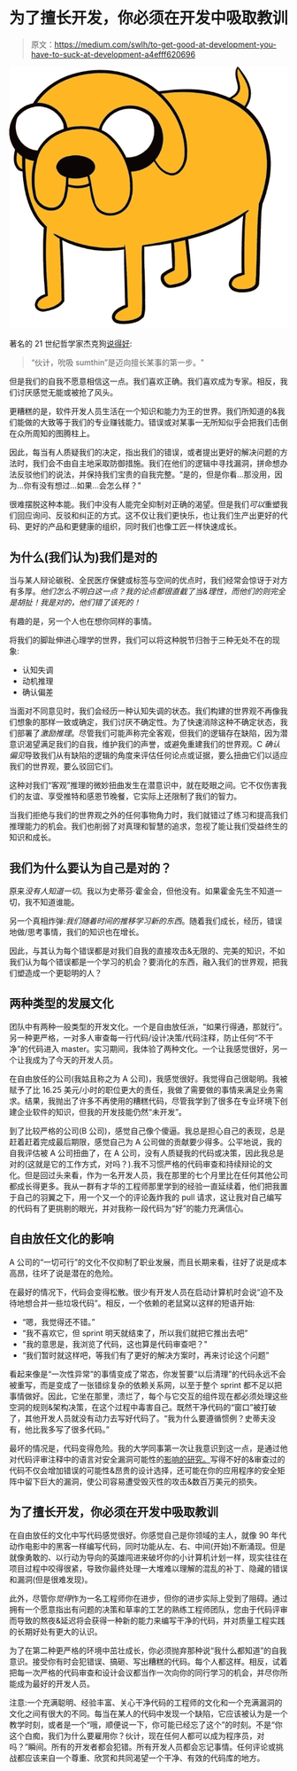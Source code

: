 # 为了擅长开发，你必须在开发中吸取教训

> 原文：<https://medium.com/swlh/to-get-good-at-development-you-have-to-suck-at-development-a4efff620696>

![](img/0f3fe0c0eb4a0c4da377194a8ad297fe.png)

著名的 21 世纪哲学家杰克狗[说得好](https://www.youtube.com/watch?v=smgQiGABQMs):

> “伙计，吮吸 sumthin”是迈向擅长某事的第一步。"

但是我们的自我不愿意相信这一点。我们喜欢正确。我们喜欢成为专家。相反，我们讨厌感觉无能或被抢了风头。

更糟糕的是，软件开发人员生活在一个知识和能力为王的世界。我们所知道的&我们能做的大致等于我们的专业赚钱能力。错误或对某事一无所知似乎会把我们击倒在众所周知的图腾柱上。

因此，每当有人质疑我们的决定，指出我们的错误，或者提出更好的解决问题的方法时，我们会不由自主地采取防御措施。我们在他们的逻辑中寻找漏洞，拼命想办法反驳他们的说法，并保持我们宝贵的自我完整。“是的，但是你看…那没用，因为…你有没有想过…如果…会怎么样？”

很难摆脱这种本能。我们中没有人能完全抑制对正确的渴望。但是我们*可以*重塑我们回应询问、反驳和纠正的方式。这不仅让我们更快乐，也让我们生产出更好的代码、更好的产品和更健康的组织，同时我们也像工匠一样快速成长。

## 为什么(我们认为)我们是对的

当与某人辩论碳税、全民医疗保健或标签与空间的优点时，我们经常会惊讶于对方有多厚。*他们怎么不明白这一点？我的论点都很直截了当&理性，而他们的则完全是胡扯！我是对的，他们错了该死的！*

有趣的是，另一个人也在想你同样的事情。

将我们的脚趾伸进心理学的世界，我们可以将这种脱节归咎于三种无处不在的现象:

*   认知失调
*   动机推理
*   确认偏差

当面对不同意见时，我们会经历一种认知失调的状态。我们构建的世界观不再像我们想象的那样一致或确定，我们讨厌不确定性。为了快速消除这种不确定状态，我们部署了*激励推理*。尽管我们可能声称完全客观，但我们的逻辑存在缺陷，因为潜意识渴望满足我们的自我，维护我们的声誉，或避免重建我们的世界观。C *确认* *偏见*导致我们从有缺陷的逻辑的角度来评估任何论点或证据，要么扭曲它们以适应我们的世界观，要么驳回它们。

这种对我们“客观”推理的微妙扭曲发生在潜意识中，就在眨眼之间。它不仅伤害我们的友谊、享受推特和感恩节晚餐，它实际上还限制了我们的智力。

当我们拒绝与我们的世界观之外的任何事物角力时，我们就错过了练习和提高我们推理能力的机会。我们也削弱了对真理和智慧的追求，忽视了能让我们受益终生的知识和成长。

## 我们为什么要认为自己是对的？

原来*没有人知道一切*。我以为史蒂芬·霍金会，但他没有。如果霍金先生不知道一切，我不知道谁能。

另一个真相炸弹:*我们随着时间的推移学习新的东西*。随着我们成长，经历，错误地做/思考事情，我们的知识也在增长。

因此，与其认为每个错误都是对我们自我的直接攻击&无限的、完美的知识，不如我们认为每个错误都是一个学习的机会？要消化的东西，融入我们的世界观，把我们塑造成一个更聪明的人？

## 两种类型的发展文化

团队中有两种一般类型的开发文化。一个是自由放任派，“如果行得通，那就行”。另一种更严格，一对多人审查每一行代码/设计决策/代码注释，防止任何“不干净”的代码进入 master。实习期间，我体验了两种文化。一个让我感觉很好，另一个让我成为了今天的开发人员。

在自由放任的公司(我姑且称之为 A 公司)，我感觉很好。我觉得自己很聪明。我被赋予了比 16.25 美元/小时的职位更大的责任，我做了需要做的事情来满足业务需求。结果，我抛出了许多不再使用的糟糕代码，尽管我学到了很多在专业环境下创建企业软件的知识，但我的开发技能仍然“未开发”。

到了比较严格的公司(B 公司)，感觉自己像个傻逼。我总是担心自己的表现，总是赶着赶着完成最后期限，感觉自己为 A 公司做的贡献要少得多。公平地说，我的自我评估被 A 公司扭曲了，在 A 公司，没有人质疑我的代码或决策，因此我总是对的(这就是它的工作方式，对吗？).我不习惯严格的代码审查和持续辩论的文化。但是回过头来看，作为一名开发人员，我在那里的七个月里比在任何其他公司都成长得更多。我从一群有才华的工程师那里学到的经验一直延续着，他们把我置于自己的羽翼之下，用一个又一个的评论轰炸我的 pull 请求，这让我对自己编写的代码有了更挑剔的眼光，并对我称一段代码为“好”的能力充满信心。

## 自由放任文化的影响

A 公司的“一切可行”的文化不仅抑制了职业发展，而且长期来看，往好了说是成本高昂，往坏了说是潜在的危险。

在最好的情况下，代码会变得松散。很少有开发人员在启动计算机时会说“迫不及待地想合并一些垃圾代码”。相反，一个依赖的老鼠窝以这样的短语开始:

*   “嗯，我觉得还不错。”
*   “我不喜欢它，但 sprint 明天就结束了，所以我们就把它推出去吧”
*   "我的意思是，我浏览了代码，这也算是代码审查吧？"
*   “我们暂时就这样吧，等我们有了更好的解决方案时，再来讨论这个问题”

看起来像是“一次性异常”的事情变成了常态，你发誓要“以后清理”的代码永远不会被重写，而是变成了一张错综复杂的依赖关系网，以至于整个 sprint 都不足以把事情做好。因此，它坐在那里，溃烂了，每个与它交互的组件现在都必须处理这些空洞的规则&架构决策，在这个过程中毒害自己。既然干净代码的“窗口”被打破了，其他开发人员就没有动力去写好代码了。“我为什么要遵循惯例？史蒂夫没有，他比我多写了很多代码。”

最坏的情况是，代码变得危险。我的大学同事第一次让我意识到这一点，是通过他对代码评审注释中的语言对安全漏洞可能性的[影响的研究。](https://link.springer.com/chapter/10.1007/978-3-319-62105-0_5)写得不好的&审查过的代码不仅会增加错误的可能性&昂贵的设计选择，还可能在你的应用程序的安全矩阵中留下巨大的漏洞，使公司容易遭受毁灭性的攻击&数百万美元的损失。

## 为了擅长开发，你必须在开发中吸取教训

在自由放任的文化中写代码感觉很好。你感觉自己是你领域的主人，就像 90 年代动作电影中的黑客一样编写代码，同时功能从左、右、中间(开始)不断涌现。但是就像勇敢的、以行动为导向的英雄闯进来破坏你的小计算机计划一样，现实往往在项目过程中咬得很紧，导致你最终处理一大堆难以理解的混乱的补丁、隐藏的错误和漏洞(但是很难发现)。

此外，尽管你*觉得*作为一名工程师你在进步，但你的进步实际上受到了阻碍。通过拥有一个愿意指出有问题的决策和草率的工艺的熟练工程师团队，您由于代码评审而导致的熬夜&延迟将会获得一种新的能力来编写干净的代码，并对质量工程实践的长期好处有更大的认识。

为了在第二种更严格的环境中茁壮成长，你必须抛弃那种说“我什么都知道”的自我意识。接受你有时会犯错误、搞砸、写出糟糕的代码。每个人都这样。相反，试着把每一次严格的代码审查和设计会议都当作一次向你的同行学习的机会，并尽你所能成为最好的开发人员。

注意:一个充满聪明、经验丰富、关心干净代码的工程师的文化和一个充满漏洞的文化之间有很大的不同。每当在某人的代码中发现一个缺陷，它应该被认为是一个教学时刻，或者是一个“哦，顺便说一下，你可能已经忘了这个”的时刻。不是“你这个白痴，我们为什么要雇用你？伙计，现在任何人都可以成为程序员，对吗？”瞬间。所有的开发者都会犯错。所有开发人员都会忘记事情。任何评论或挑战都应该来自一个尊重、欣赏和共同渴望一个干净、有效的代码库的地方。